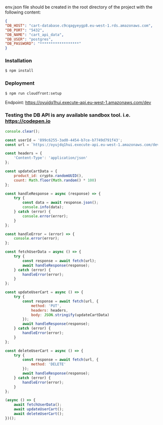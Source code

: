 env.json file should be created in the root directory of the project with the following content:
```json
{
"DB_HOST": "cart-database.c9cqagyeygp8.eu-west-1.rds.amazonaws.com",
"DB_PORT": "5432",
"DB_NAME": "cart_api_data",
"DB_USER": "postgres",
"DB_PASSWORD": "******************"
}
```

### Installation

```bash
$ npm install
```

### Deployment

```bash
$ npm run cloudfront:setup
```

Endpoint:  https://oyujdq1hui.execute-api.eu-west-1.amazonaws.com/dev

### Testing the DB API is any available sandbox tool. i.e. https://codepen.io

```javascript
console.clear();

const userId = '899c6255-3ad0-4454-b7ce-b7749d791f43';
const url = `https://oyujdq1hui.execute-api.eu-west-1.amazonaws.com/dev/profile/cart?userId=${userId}`;

const headers = {
    'Content-Type': 'application/json'
};

const updateCartData = {
    product_id: crypto.randomUUID(),
    count: Math.floor(Math.random() * 100)
};

const handleResponse = async (response) => {
    try {
        const data = await response.json();
        console.info(data);
    } catch (error) {
        console.error(error);
    }
};

const handleError = (error) => {
    console.error(error);
};

const fetchUserData = async () => {
    try {
        const response = await fetch(url);
        await handleResponse(response);
    } catch (error) {
        handleError(error);
    }
};

const updateUserCart = async () => {
    try {
        const response = await fetch(url, {
            method: 'PUT',
            headers: headers,
            body: JSON.stringify(updateCartData)
        });
        await handleResponse(response);
    } catch (error) {
        handleError(error);
    }
};

const deleteUserCart = async () => {
    try {
        const response = await fetch(url, {
            method: 'DELETE'
        });
        await handleResponse(response);
    } catch (error) {
        handleError(error);
    }
};

(async () => {
    await fetchUserData();
    await updateUserCart();
    await deleteUserCart();
})();
```


